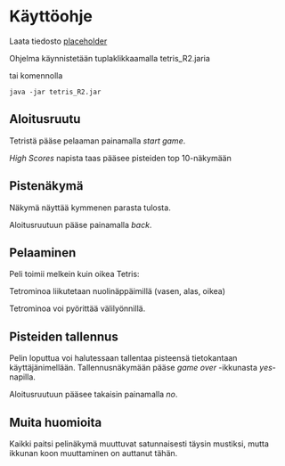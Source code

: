 # Käyttöohje

Laata tiedosto [placeholder](https:github.com/Malpel/ot-harjoitustyo/releases/tag/viikko6)

Ohjelma käynnistetään tuplaklikkaamalla tetris_R2.jaria 

tai komennolla

`java -jar tetris_R2.jar`

## Aloitusruutu

Tetristä pääse pelaaman painamalla _start game_.

_High Scores_ napista taas pääsee pisteiden top 10-näkymään

## Pistenäkymä

Näkymä näyttää kymmenen parasta tulosta. 

Aloitusruutuun pääse painamalla _back_.

## Pelaaminen

Peli toimii melkein kuin oikea Tetris:

Tetrominoa liikutetaan nuolinäppäimillä (vasen, alas, oikea)

Tetrominoa voi pyörittää välilyönnillä. 

## Pisteiden tallennus

Pelin loputtua voi halutessaan tallentaa pisteensä tietokantaan käyttäjänimellään. Tallennusnäkymään pääse _game over_ -ikkunasta _yes_-napilla.

Aloitusruutuun pääsee takaisin painamalla _no_.

## Muita huomioita

Kaikki paitsi pelinäkymä muuttuvat satunnaisesti täysin mustiksi, mutta ikkunan koon muuttaminen on auttanut tähän.

